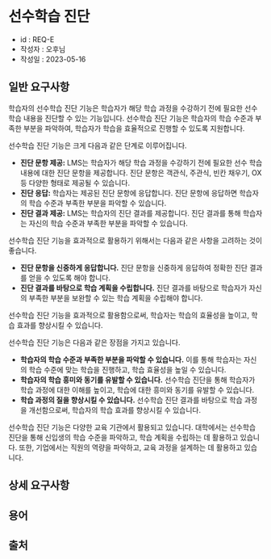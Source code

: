 # 선수학습 진단

- id : REQ-E
- 작성자 : 오후님
- 작성일 : 2023-05-16

## 일반 요구사항
학습자의 선수학습 진단 기능은 학습자가 해당 학습 과정을 수강하기 전에 필요한 선수 학습 내용을 진단할 수 있는 기능입니다. 선수학습 진단 기능은 학습자의 학습 수준과 부족한 부분을 파악하여, 학습자가 학습을 효율적으로 진행할 수 있도록 지원합니다.

선수학습 진단 기능은 크게 다음과 같은 단계로 이루어집니다.

-  **진단 문항 제공:** LMS는 학습자가 해당 학습 과정을 수강하기 전에 필요한 선수 학습 내용에 대한 진단 문항을 제공합니다. 진단 문항은 객관식, 주관식, 빈칸 채우기, OX 등 다양한 형태로 제공될 수 있습니다.
-  **진단 응답:** 학습자는 제공된 진단 문항에 응답합니다. 진단 문항에 응답하면 학습자의 학습 수준과 부족한 부분을 파악할 수 있습니다.
-  **진단 결과 제공:** LMS는 학습자의 진단 결과를 제공합니다. 진단 결과를 통해 학습자는 자신의 학습 수준과 부족한 부분을 파악할 수 있습니다.

선수학습 진단 기능을 효과적으로 활용하기 위해서는 다음과 같은 사항을 고려하는 것이 좋습니다.

- **진단 문항을 신중하게 응답합니다.** 진단 문항을 신중하게 응답하여 정확한 진단 결과를 얻을 수 있도록 해야 합니다.
- **진단 결과를 바탕으로 학습 계획을 수립합니다.** 진단 결과를 바탕으로 학습자가 자신의 부족한 부분을 보완할 수 있는 학습 계획을 수립해야 합니다.

선수학습 진단 기능을 효과적으로 활용함으로써, 학습자는 학습의 효율성을 높이고, 학습 효과를 향상시킬 수 있습니다.

선수학습 진단 기능은 다음과 같은 장점을 가지고 있습니다.

- **학습자의 학습 수준과 부족한 부분을 파악할 수 있습니다.** 이를 통해 학습자는 자신의 학습 수준에 맞는 학습을 진행하고, 학습 효율성을 높일 수 있습니다.
- **학습자의 학습 흥미와 동기를 유발할 수 있습니다.** 선수학습 진단을 통해 학습자가 학습 과정에 대한 이해를 높이고, 학습에 대한 흥미와 동기를 유발할 수 있습니다.
- **학습 과정의 질을 향상시킬 수 있습니다.** 선수학습 진단 결과를 바탕으로 학습 과정을 개선함으로써, 학습자의 학습 효과를 향상시킬 수 있습니다.

선수학습 진단 기능은 다양한 교육 기관에서 활용되고 있습니다. 대학에서는 선수학습 진단을 통해 신입생의 학습 수준을 파악하고, 학습 계획을 수립하는 데 활용하고 있습니다. 또한, 기업에서는 직원의 역량을 파악하고, 교육 과정을 설계하는 데 활용하고 있습니다.

## 상세 요구사항


## 용어 


## 출처 



